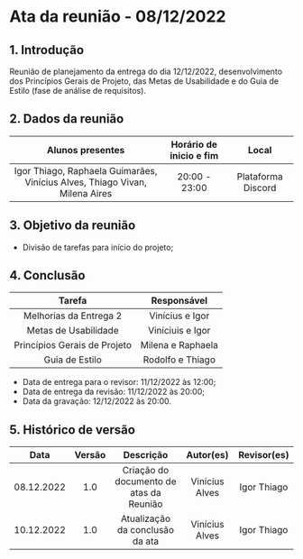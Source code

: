 # Ata da reunião - 08/12/2022

## 1. Introdução
 Reunião de planejamento da entrega do dia 12/12/2022, desenvolvimento dos Princípios Gerais de Projeto, das Metas de Usabilidade e do Guia de Estilo (fase de análise de requisitos).
 
## 2. Dados da reunião
|                                    Alunos presentes                                     |   Horário de inicio e fim |      Local       |
| :-------------------------------------------------------------------------------------: | :--------: | :--------------: |
| Igor Thiago, Raphaela Guimarães, Vinícius Alves, Thiago Vivan, Milena Aires | 20:00 - 23:00 | Plataforma Discord |

## 3. Objetivo da reunião
 - Divisão de tarefas para início do projeto;

## 4. Conclusão

|             Tarefa              |   Responsável |      
| :-------------------------------------------------------------------------------------: | :--------: |
| Melhorias da Entrega 2  | Vinícius e Igor | 
| Metas de Usabilidade | Viníciuis e Igor |
| Princípios Gerais de Projeto | Milena e Raphaela | 
| Guia de Estilo | Rodolfo e Thiago| 

- Data de entrega para o revisor: 11/12/2022 às 12:00;
- Data de entrega da revisão:  11/12/2022 às 20:00;
- Data da gravação:  12/12/2022 às 20:00.

## 5. Histórico de versão
|    Data    | Versão | Descrição    | Autor(es)    | Revisor(es)           |
| :--------: | :----: | :----------: | :----------: | :----------------: |
| 08.12.2022 |  1.0   | Criação do documento de atas da Reunião | Vinícius Alves | Igor Thiago |
| 10.12.2022 |  1.0   | Atualização da conclusão da ata | Vinícius Alves | Igor Thiago |